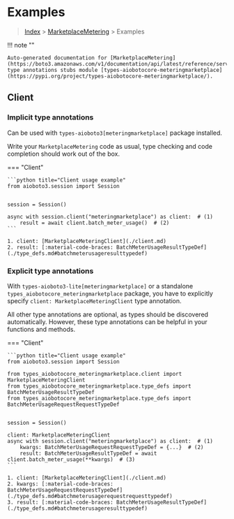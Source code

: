 # Examples

> [Index](../README.md) > [MarketplaceMetering](./README.md) > Examples

!!! note ""

    Auto-generated documentation for [MarketplaceMetering](https://boto3.amazonaws.com/v1/documentation/api/latest/reference/services/meteringmarketplace.html#MarketplaceMetering)
    type annotations stubs module [types-aiobotocore-meteringmarketplace](https://pypi.org/project/types-aiobotocore-meteringmarketplace/).

## Client

### Implicit type annotations

Can be used with `types-aioboto3[meteringmarketplace]` package installed.

Write your `MarketplaceMetering` code as usual,
type checking and code completion should work out of the box.



=== "Client"

    ```python title="Client usage example"
    from aioboto3.session import Session


    session = Session()

    async with session.client("meteringmarketplace") as client:  # (1)
        result = await client.batch_meter_usage()  # (2)
    ```

    1. client: [MarketplaceMeteringClient](./client.md)
    2. result: [:material-code-braces: BatchMeterUsageResultTypeDef](./type_defs.md#batchmeterusageresulttypedef) 






### Explicit type annotations

With `types-aioboto3-lite[meteringmarketplace]`
or a standalone `types_aiobotocore_meteringmarketplace` package, you have to explicitly specify
`client: MarketplaceMeteringClient` type annotation.

All other type annotations are optional, as types should be discovered automatically.
However, these type annotations can be helpful in your functions and methods.


=== "Client"

    ```python title="Client usage example"
    from aioboto3.session import Session

    from types_aiobotocore_meteringmarketplace.client import MarketplaceMeteringClient
    from types_aiobotocore_meteringmarketplace.type_defs import BatchMeterUsageResultTypeDef
    from types_aiobotocore_meteringmarketplace.type_defs import BatchMeterUsageRequestRequestTypeDef


    session = Session()

    client: MarketplaceMeteringClient
    async with session.client("meteringmarketplace") as client:  # (1)
        kwargs: BatchMeterUsageRequestRequestTypeDef = {...}  # (2)
        result: BatchMeterUsageResultTypeDef = await client.batch_meter_usage(**kwargs)  # (3)
    ```

    1. client: [MarketplaceMeteringClient](./client.md)
    2. kwargs: [:material-code-braces: BatchMeterUsageRequestRequestTypeDef](./type_defs.md#batchmeterusagerequestrequesttypedef) 
    3. result: [:material-code-braces: BatchMeterUsageResultTypeDef](./type_defs.md#batchmeterusageresulttypedef) 







